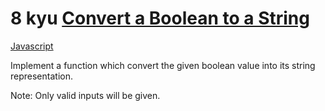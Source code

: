 # 8 kyu [Convert a Boolean to a String](https://www.codewars.com/kata/551b4501ac0447318f0009cd)

<!-- START LANGUAGE_LINKS -->

[Javascript](./javascript.js)

<!-- END LANGUAGE_LINKS -->

Implement a function which convert the given boolean value into its string representation.

Note: Only valid inputs will be given.
